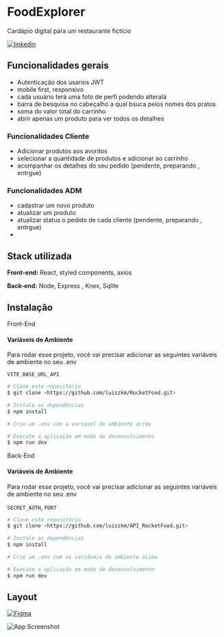 
# FoodExplorer

Cardápio digital para um restaurante fictício

[![linkedin](https://img.shields.io/badge/linkedin-0A66C2?style=for-the-badge&logo=linkedin&logoColor=white)](https://www.linkedin.com/in/luis-soares-64b0a6227/)


## Funcionalidades gerais
- Autenticação dos usarios JWT
- mobile first, responsivo
- cada usuário terá uma foto de perfi podendo alteralá
- barra de besquisa no cabeçalho a qual bsuca pelos nomes dos pratos
- soma do valor total do carrinho
- abrir apenas um produto para ver todos os detalhes
### Funcionalidades Cliente
- Adicionar produtos aos avoritos
- selecionar a quantidade de produtos e adicionar ao carrinho
- acompanhar os detalhes do seu pedido (pendente, preparando , entrgue)

### Funcionalidades ADM
- cadastrar um novo produto
- atualizar um produto
- atualizar status o pedido de cada cliente (pendente, preparando , entrgue)
-
## Stack utilizada

**Front-end:** React, styled components, axios 

**Back-end:** Node, Express , Knex, Sqlite


## Instalação
Front-End
#### Variáveis de Ambiente

Para rodar esse projeto, você vai precisar adicionar as seguintes variáveis de ambiente no seu .env

`VITE_BASE_URL_API`

```bash
# Clone este repositório
$ git clone <https://github.com/luiszkm/RocketFood.git>

# Instale as dependências
$ npm install

# Crie um .env com a variavel de ambiente acima

# Execute a aplicação em modo de desenvolvimento
$ npm run dev

```
Back-End

#### Variáveis de Ambiente

Para rodar esse projeto, você vai precisar adicionar as seguintes variáveis de ambiente no seu .env

`SECRET_AUTH`, `PORT`

```bash
# Clone este repositório
$ git clone <https://github.com/luiszkm/API_RocketFood.git>

# Instale as dependências
$ npm install

# Crie um .env com as variáveis de ambiente acima

# Execute a aplicação em modo de desenvolvimento
$ npm run dev

```
## Layout

[![Figma](https://camo.githubusercontent.com/9a8ccd8ae319ddac9934db226e7834d7e1c61a31076e7d7c04ecb5bf352967aa/68747470733a2f2f696d672e736869656c64732e696f2f62616467652f6669676d612d2532334632344531452e7376673f7374796c653d666f722d7468652d6261646765266c6f676f3d6669676d61266c6f676f436f6c6f723d7768697465)](https://www.figma.com/file/GkqG5AUJe3ppcUEHfvOX6z/food-explorer?node-id=0%3A1)

![App Screenshot](https://via.placeholder.com/468x300?text=App+Screenshot+Here)

